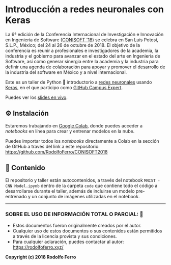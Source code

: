 # Introducción a redes neuronales con Keras


La 6ª edición de la Conferencia Internacional de Investigación e Innovación en Ingeniería de Software ([CONISOFT '18](http://conisoft.org/)) se celebra en San Luis Potosí, S.L.P., México; del 24 al 26 de octubre de 2018. El objetivo de la conferencia es reunir a profesionales e investigadores de la academia, la industria y el gobierno para avanzar en el estado del arte en Ingeniería de Software, así como generar sinergia entre la academia y la industria para definir una agenda de colaboración para apoyar y promover el desarrollo de la industria del software en México y a nivel internacional.

Este es un taller de Python 🐍 introductorio a [redes neuronales](https://en.wikipedia.org/wiki/Artificial_neural_network) usando [Keras](https://keras.io/), en el que participo como [GitHub Campus Expert](https://githubcampus.expert/RodolfoFerro/).


Puedes ver los [slides en vivo](https://goo.gl/MhTN2V).

## ⚙️ Instalación

Estaremos trabajando en [Google Colab](https://colab.research.google.com), donde puedes acceder a *notebooks* en línea para crear y entrenar modelos en la nube.

Puedes importar todos los *notebooks* directamente a Colab en la sección de GitHub a través del link a este repositorio: https://github.com/RodolfoFerro/CONISOFT2018

## 👾 Contenido

El repositorio y taller están autocontenidos, a través del notebook `MNIST - CNN Model.ipynb` dentro de la carpeta `code` que contiene todo el código a desarrollarse durante el taller, además de incluirse un modelo pre-entrenado y un conjunto de imágenes utilizadas en el notebook.


***

### SOBRE EL USO DE INFORMACIÓN TOTAL O PARCIAL: 🔐
* Estos documentos fueron originalmente creados por el autor.
* Cualquier uso de estos documentos o sus contenidos están permitidos a través de la licencia provista y sus condiciones.
* Para cualquier aclaración, puedes contactar al autor: https://rodolfoferro.xyz/

**Copyright (c) 2018 Rodolfo Ferro**
